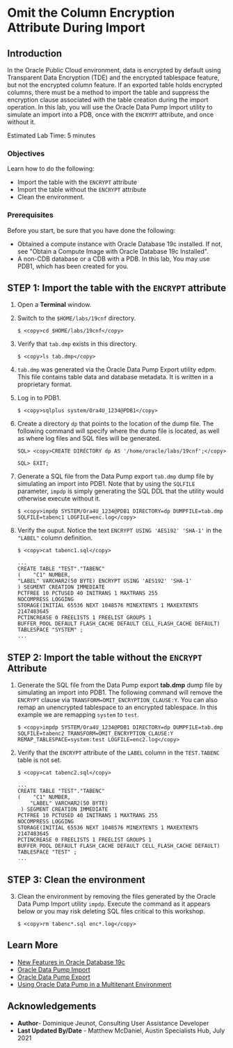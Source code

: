 
# Omit the Column Encryption Attribute During Import

## Introduction
In the Oracle Public Cloud environment, data is encrypted by default using Transparent Data Encryption (TDE) and the encrypted tablespace feature, but not the encrypted column feature. If an exported table holds encrypted columns, there must be a method to import the table and suppress the encryption clause associated with the table creation during the import operation. In this lab, you will use the Oracle Data Pump Import utility to simulate an import into a PDB, once with the `ENCRYPT` attribute, and once without it.

Estimated Lab Time: 5 minutes

### Objectives

Learn how to do the following:

- Import the table with the `ENCRYPT` attribute
- Import the table without the `ENCRYPT` attribute
- Clean the environment.



### Prerequisites

Before you start, be sure that you have done the following:

- Obtained a compute instance with Oracle Database 19c installed. If not, see "Obtain a Compute Image with Oracle Database 19c Installed".
- A non-CDB database or a CDB with a PDB. In this lab, You may use PDB1, which has been created for you.


## **STEP 1**: Import the table with the `ENCRYPT` attribute

1. Open a **Terminal** window.
   
2. Switch to the `$HOME/labs/19cnf` directory.

    ```
    $ <copy>cd $HOME/labs/19cnf</copy>
    ```

3. Verify that `tab.dmp` exists in this directory.
   
    ```                
    $ <copy>ls tab.dmp</copy>
    ```
4. `tab.dmp` was generated via the Oracle Data Pump Export utility edpm. This file contains table data and database metadata. It is written in a proprietary format.
5. Log in to PDB1.

    ```
    $ <copy>sqlplus system/Ora4U_1234@PDB1</copy>
    ```

6. Create a directory `dp` that points to the location of the dump file. The following command will specify where the dump file is located, as well as where log files and SQL files will be generated.
    ```
    SQL> <copy>CREATE DIRECTORY dp AS '/home/oracle/labs/19cnf';</copy>

    SQL> EXIT; 
    ```
7. Generate a SQL file from the Data Pump export `tab.dmp` dump file by simulating an import into PDB1. Note that by using the `SQLFILE` parameter, `impdp` is simply generating the SQL DDL that the utility would otherwise execute without it. 

    ```
    $ <copy>impdp SYSTEM/Ora4U_1234@PDB1 DIRECTORY=dp DUMPFILE=tab.dmp SQLFILE=tabenc1 LOGFILE=enc.log</copy>
    ```

8. Verify the ouput. Notice the text `ENCRYPT USING 'AES192' 'SHA-1'` in the `"LABEL"` column definition.

    ```
    $ <copy>cat tabenc1.sql</copy>
    ```
    ```
    ...
    CREATE TABLE "TEST"."TABENC" 
    (    "C1" NUMBER, 
    "LABEL" VARCHAR2(50 BYTE) ENCRYPT USING 'AES192' 'SHA-1'
    ) SEGMENT CREATION IMMEDIATE 
    PCTFREE 10 PCTUSED 40 INITRANS 1 MAXTRANS 255 
    NOCOMPRESS LOGGING
    STORAGE(INITIAL 65536 NEXT 1048576 MINEXTENTS 1 MAXEXTENTS 2147483645
    PCTINCREASE 0 FREELISTS 1 FREELIST GROUPS 1
    BUFFER_POOL DEFAULT FLASH_CACHE DEFAULT CELL_FLASH_CACHE DEFAULT)
    TABLESPACE "SYSTEM" ;
    ...
    ```

## **STEP 2**: Import the table without the `ENCRYPT` Attribute

1. Generate the SQL file from the Data Pump export **tab.dmp** dump file by simulating an import into PDB1. The following command will remove the `ENCRYPT` clause via `TRANSFORM=OMIT_ENCRYPTION_CLAUSE:Y`. You can also remap an unencrypted tablespace to an encrypted tablespace. In this example we are remapping `system` to `test`.

    ```
    $ <copy>impdp SYSTEM/Ora4U_1234@PDB1 DIRECTORY=dp DUMPFILE=tab.dmp SQLFILE=tabenc2 TRANSFORM=OMIT_ENCRYPTION_CLAUSE:Y REMAP_TABLESPACE=system:test LOGFILE=enc2.log</copy>
    ```

2. Verify that the `ENCRYPT` attribute of the `LABEL` column in the `TEST.TABENC` table is not set.

    ```
    $ <copy>cat tabenc2.sql</copy>
    ```

    ```
    ...
    CREATE TABLE "TEST"."TABENC" 
    (    "C1" NUMBER, 
        "LABEL" VARCHAR2(50 BYTE)
     ) SEGMENT CREATION IMMEDIATE 
    PCTFREE 10 PCTUSED 40 INITRANS 1 MAXTRANS 255 
    NOCOMPRESS LOGGING
    STORAGE(INITIAL 65536 NEXT 1048576 MINEXTENTS 1 MAXEXTENTS 2147483645
    PCTINCREASE 0 FREELISTS 1 FREELIST GROUPS 1
    BUFFER_POOL DEFAULT FLASH_CACHE DEFAULT CELL_FLASH_CACHE DEFAULT)
    TABLESPACE "TEST" ;
    ...
    ```
## **STEP 3**: Clean the environment
3. Clean the environment by removing the files generated by the Oracle Data Pump Import utility `impdp`. Execute the command as it appears below or you may risk deleting SQL files critical to this workshop. 

    ```
    $ <copy>rm tabenc*.sql enc*.log</copy>
    ```
## Learn More

- [New Features in Oracle Database 19c](https://docs.oracle.com/en/database/oracle/oracle-database/19/newft/preface.html#GUID-E012DF0F-432D-4C03-A4C8-55420CB185F3)
- [Oracle Data Pump Import](https://docs.oracle.com/en/database/oracle/oracle-database/19/sutil/datapump-import-utility.html#GUID-D11E340E-14C6-43B8-AB09-6335F0C1F71B)
- [Oracle Data Pump Export](https://docs.oracle.com/en/database/oracle/oracle-database/19/sutil/oracle-data-pump-export-utility.html#GUID-5F7380CE-A619-4042-8D13-1F7DDE429991)
- [Using Oracle Data Pump in a Multitenant Environment](https://docs.oracle.com/en/database/oracle/oracle-database/19/sutil/oracle-data-pump-overview.html#GUID-BD76463C-0867-477E-983F-4329610EC458)

## Acknowledgements

* **Author**- Dominique Jeunot, Consulting User Assistance Developer
* **Last Updated By/Date** - Matthew McDaniel, Austin Specialists Hub, July 2021
